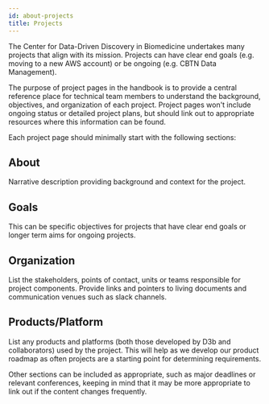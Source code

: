 ```yaml
---
id: about-projects
title: Projects
---
```


The Center for Data-Driven Discovery in Biomedicine undertakes many projects
that align with its mission. Projects can have clear end goals (e.g. moving 
to a new AWS account) or be ongoing (e.g. CBTN Data Management). 

The purpose of project pages in the handbook is to provide a central 
reference place for technical team members to understand the 
background, objectives, and organization of each project. Project pages 
won't include ongoing status or detailed project plans, but should link 
out to appropriate resources where this information can be found.

Each project page should minimally start with the following sections:

## About

Narrative description providing background and context for the project.

## Goals

This can be specific objectives for projects that have clear end goals
or longer term aims for ongoing projects.

## Organization

List the stakeholders, points of contact, units or teams responsible for 
project components. Provide links and pointers to living documents 
and communication venues such as slack channels.

## Products/Platform

List any products and platforms (both those developed by D3b and collaborators)
used by the project. This will help as we develop our product roadmap
as often projects are a starting point for determining requirements. 

Other sections can be included as appropriate, such as major deadlines
or relevant conferences, keeping in mind that it may be more appropriate
to link out if the content changes frequently.
